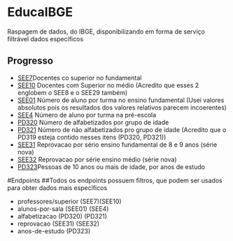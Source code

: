 # EducaIBGE
Raspagem de dados, do IBGE, disponibilizando em forma de serviço filtrável dados específicos


## Progresso

* [SEE7](http://seriesestatisticas.ibge.gov.br/series.aspx?no=4&op=0&vcodigo=SEE7&t=docentes-curso-superior-ensino-fundamental-rede)Docentes co superior no fundamental
* [SEE10](http://seriesestatisticas.ibge.gov.br/series.aspx?no=4&op=0&vcodigo=SEE10&t=docentes-curso-superior-ensino-medio-rede) Docentes com Superior no médio (Acredito que esses 2 englobem o SEE8 e o SEE29 também)
* [SEE01](http://seriesestatisticas.ibge.gov.br/series.aspx?no=4&op=0&vcodigo=SEE01&t=numero-medio-aluno-turma-ensino-fundamental) Número de aluno por turma no ensino fundamental (Usei valores absolutos pois os resultados dos valores relativos parecem incoerentes)
* [SEE4](http://seriesestatisticas.ibge.gov.br/series.aspx?no=4&op=0&vcodigo=SEE4&t=numero-medio-aluno-turma-preescola-rede) Número de aluno por turma na pré-escola
* [PD320](http://seriesestatisticas.ibge.gov.br/series.aspx?no=4&op=0&vcodigo=PD320&t=pessoas-5-anos-mais-idade-alfabetizadas) Número de alfabetizados por grupo de idade
* [PD321](http://seriesestatisticas.ibge.gov.br/series.aspx?no=4&op=0&vcodigo=PD321&t=pessoas-5-anos-mais-idade-nao) Número de não alfabetizados pro grupo de idade (Acredito que o PD319 esteja contido nesses itens (PD320, PD321))
* [SEE31](http://seriesestatisticas.ibge.gov.br/series.aspx?no=4&op=0&vcodigo=SEE31&t=reprovacao-serie-ensino-fundamental-8-9) Reprovacao por sério ensino fundamental de 8 e 9 anos (série nova)
* [SEE32](http://seriesestatisticas.ibge.gov.br/series.aspx?no=4&op=0&vcodigo=SEE32&t=reprovacao-serie-ensino-medio-serie-nova) Reprovacao por série ensino médio (série nova)
* [PD323](http://seriesestatisticas.ibge.gov.br/series.aspx?no=4&op=0&vcodigo=PD323&t=pessoas-10-anos-mais-idade-anos)Pessoas de 10 anos ou mais de idade, por anos de estudo


#Endpoints
##Todos os endpoints possuem filtros, que podem ser usados para obter dados mais específicos
* professores/superior (SEE7)(SEE10)
* alunos-por-sala (SEE01) (SEE4)
* alfabetizacao (PD320) (PD321)
* reprovacao (SEE31) (SEE32)
* anos-de-estudo (PD323)


